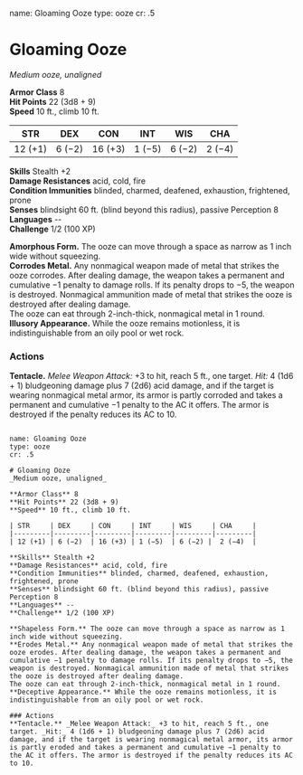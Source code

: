 name: Gloaming Ooze
type: ooze
cr: .5

# Gloaming Ooze 
_Medium ooze, unaligned_

**Armor Class** 8    
**Hit Points** 22 (3d8 + 9)    
**Speed** 10 ft., climb 10 ft. 

| STR     | DEX     | CON     | INT     | WIS     | CHA     |
|---------|---------|---------|---------|---------|---------|
| 12 (+1) | 6 (−2)  | 16 (+3) | 1 (−5)  | 6 (−2) |  2 (−4)  |

**Skills** Stealth +2    
**Damage Resistances** acid, cold, fire    
**Condition Immunities** blinded, charmed, deafened, exhaustion, frightened, prone    
**Senses** blindsight 60 ft. (blind beyond this radius), passive Perception 8    
**Languages** --    
**Challenge** 1/2 (100 XP) 

**Amorphous Form.** The ooze can move through a space as narrow as 1 inch wide without squeezing.    
**Corrodes Metal.** Any nonmagical weapon made of metal that strikes the ooze corrodes. After dealing damage, the weapon takes a permanent and cumulative −1 penalty to damage rolls. If its penalty drops to −5, the weapon is destroyed. Nonmagical ammunition made of metal that strikes the ooze is destroyed after dealing damage.    
The ooze can eat through 2-inch-thick, nonmagical metal in 1 round.    
**Illusory Appearance.** While the ooze remains motionless, it is indistinguishable from an oily pool or wet rock. 

### Actions 
**Tentacle.** _Melee Weapon Attack:_ +3 to hit, reach 5 ft., one target. _Hit:_ 4 (1d6 + 1) bludgeoning damage plus 7 (2d6) acid damage, and if the target is wearing nonmagical metal armor, its armor is partly corroded and takes a permanent and cumulative −1 penalty to the AC it offers. The armor is destroyed if the penalty reduces its AC to 10.
```

name: Gloaming Ooze
type: ooze
cr: .5

# Gloaming Ooze 
_Medium ooze, unaligned_

**Armor Class** 8    
**Hit Points** 22 (3d8 + 9)    
**Speed** 10 ft., climb 10 ft. 

| STR     | DEX     | CON     | INT     | WIS     | CHA     |
|---------|---------|---------|---------|---------|---------|
| 12 (+1) | 6 (−2)  | 16 (+3) | 1 (−5)  | 6 (−2) |  2 (−4)  |

**Skills** Stealth +2    
**Damage Resistances** acid, cold, fire    
**Condition Immunities** blinded, charmed, deafened, exhaustion, frightened, prone    
**Senses** blindsight 60 ft. (blind beyond this radius), passive Perception 8    
**Languages** --    
**Challenge** 1/2 (100 XP) 

**Shapeless Form.** The ooze can move through a space as narrow as 1 inch wide without squeezing.    
**Erodes Metal.** Any nonmagical weapon made of metal that strikes the ooze erodes. After dealing damage, the weapon takes a permanent and cumulative −1 penalty to damage rolls. If its penalty drops to −5, the weapon is destroyed. Nonmagical ammunition made of metal that strikes the ooze is destroyed after dealing damage.    
The ooze can eat through 2-inch-thick, nonmagical metal in 1 round.    
**Deceptive Appearance.** While the ooze remains motionless, it is indistinguishable from an oily pool or wet rock. 

### Actions 
**Tentacle.** _Melee Weapon Attack:_ +3 to hit, reach 5 ft., one target. _Hit:_ 4 (1d6 + 1) bludgeoning damage plus 7 (2d6) acid damage, and if the target is wearing nonmagical metal armor, its armor is partly eroded and takes a permanent and cumulative −1 penalty to the AC it offers. The armor is destroyed if the penalty reduces its AC to 10.